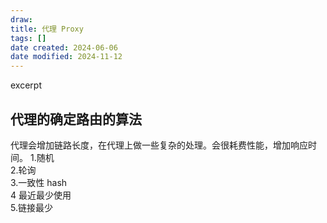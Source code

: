 ```yaml
---
draw:
title: 代理 Proxy
tags: []
date created: 2024-06-06
date modified: 2024-11-12
---
```


excerpt

<!-- more -->

## 代理的确定路由的算法

代理会增加链路长度，在代理上做一些复杂的处理。会很耗费性能，增加响应时间。
1.随机  
2.轮询  
3.一致性 hash  
4 最近最少使用  
5.链接最少
